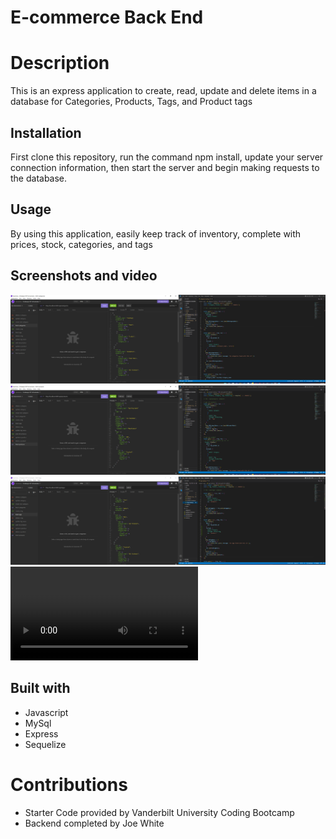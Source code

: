 # E-commerce Back End

# Description
This is an express application to create, read, update and delete items in a database for Categories, Products, Tags, and Product tags

## Installation
First clone this repository, run the command npm install, update your server connection information, then start the server and begin making requests
to the database.

## Usage
By using this application, easily keep track of inventory, complete with prices, stock, categories, and tags

## Screenshots and video
![screenshot](/assets/images/Screenshot-1.png)
![screenshot](/assets/images/Screenshot-2.png)
![screenshot](/assets/images/Screenshot-3.png)
![walkthrough](/assets/images/ecommerce-walkthrough.mp4)

## Built with
* Javascript
* MySql
* Express
* Sequelize

# Contributions
* Starter Code provided by Vanderbilt University Coding Bootcamp
* Backend completed by Joe White